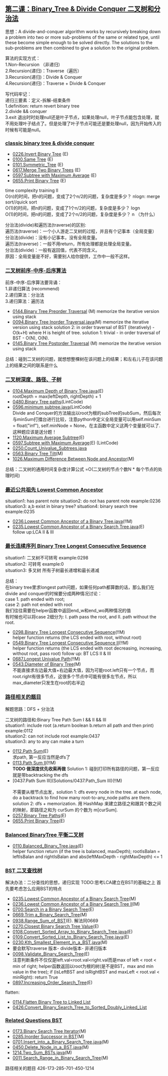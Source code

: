 ## [第二课：Binary_Tree & Divide Conquer 二叉树和分治法](/Data-Structure.py) 
思想：A divide-and-conquer algorithm works by recursively breaking down a problem into two or more sub-problems of the same or related type, until these become simple enough to be solved directly. 
The solutions to the sub-problems are then combined to give a solution to the original problem.

算法的实现方式：<br>
1.Non-Recursion （非递归） <br>
2.Recursion(递归)：Traverse（遍历） <br>
3.Recursion(递归)：Divide & Conquer   <br>
4.Recursion(递归)：Traverse + Divide & Conquer  <br>

写代码牢记：<br>
递归三要素：定义-拆解-结束条件   <br> 
1.definition: return revert binary tree    <br>
2.divide && conquer   <br>
3.exit  退出时时处理null还是叶子节点，如果处理null，叶子节点能包含处理，就不用处理叶子结点了。但是处理了叶子节点可能还是要处理null，因为开始传入的时候有可能是null。   <br>

### [classic binary tree & divide conquer]() 
- [0226.Invert Binary Tree](Solutions/0226.Invert_Binary_Tree.java) (E)
- [0100.Same Tree](Solutions/0100.Same_Tree.java) (E)
- [0101.Symmetric_Tree](Solutions/0101.Symmetric_Tree.java) (E)
- [0617.Merge Two Binary Trees](Solutions/0617.Merge_Two_Binary_Trees.java) (E)
- [0597.Subtree with Maximum Average](Solutions/0597.Subtree_with_Maximum_Average.java) (E)
- [0655.Print Binary Tree](Solutions/0655.Print_Binary_Tree.java) (E)

time complexity training II <br>
O(n)的时间，把n的问题，变成了2个n/2的问题，复杂度是多少？  nlogn: merge sort//quick sort <br>
O(1)的时间，把n的问题，变成了1个n/2的问题，复杂度是多少？  logn <br>
O(1)的时间，把n的问题，变成了2个n/2的问题，复杂度是多少？  n （为什么）<br>

分治法(divide)和遍历法(traverse)的区别: <br>
遍历法(traverse)：一个小人游走二叉树的过程，并且有个记事本（全局变量） <br>
分治法(divide)：没有小记事本，没有全局变量。 <br>
遍历法(traverse)：一般不用return，所有处理都是处理全局变量。 <br>
分治法(divide)：一般有返回值，代表不同含义。 <br>
原因：全局变量是不好，需要别人给你提供，工作中一般不这样。 <br>

### [二叉树前序-中序-后序算法]() 
前序-中序-后序算法要背诵：<br>
1.非递归算法 (recommend) <br>
2.递归算法：分治法 <br>
3.递归算法：遍历法 <br>

- [0144.Binary Tree Preorder Traversal](Solutions/0144.Binary_Tree_Preorder_Traversal.java) (M) 
  memorize the iterative version using stack<br>
- [0094.Binary Tree Inorder Traversal.java](Solutions/0094.Binary_Tree_Inorder_Traversal.java)(M) 
  memorize the iterative version using stack solution 2: in order traversal of BST (iteratively) - O(k+H) where H is height of  tree. solution 1: trivial - in order traversal of BST - O(N), O(N). <br>
- [0145.Binary Tree Postorder Traversal](Solutions/0145.Binary_Tree_Postorder_Traversal.java) (M) memorize the iterative version using stack <br>

总结：碰到二叉树的问题，就想想整棵树在该问题上的结果；和左右儿子在该问题上的结果之间的联系是什么

### [二叉树深度、路径、子树]() 
- [0104.Maximum Depth of Binary Tree.java](Solutions/0104.Maximum_Depth_of_Binary_Tree.java)(E) <br>
rootDepth = max(leftDepth, rightDepth) + 1 <br>
- [0480.Binary Tree paths](Solutions/0480.Binary_Tree_paths.java)(LintCode) <br>
- [0596.minimum subtree.java](Solutions/0596.minimum_subtree.java)(LintCode) <br>
Divide and Conquer的方法输出以root为根的subTree的subSum，然后每次与minSum打擂台进行比较，注意python中定义全局变量可以用self.minSum = float("inf"), self.minNode = None，在主函数中定义这两个变量就可以了. 这种题应该是送分题！<br>
- [1120.Maximum Average Subtree](Solutions/1120.Maximum_Average_Subtree.java)(E) <br>
- [0597.Subtree with Maximum Average](Solutions/0597.Subtree_with_Maximum_Average.java)(E) (LintCode) <br>
- [0250.Count_Univalue_Subtrees.java](Solution/0250.Count_Univalue_Subtrees.py)<br>
- [0563.Binary Tree Tilt](Solutions/0563.Binary_Tree_Tilt.java)(M)<br> 
- [1026.Maximum Difference Between Node and Ancestor](Solutions/1026.Maximum_Difference_Between_Node_and_Ancestor.py)(M)<br>

总结：二叉树的通用时间复杂度计算公式  =O(二叉树的节点个数N * 每个节点的处理时间)

### [最近公共祖先 Lowest Common Ancestor]() 
situation1: has parent note 
situation2: do not has parent note example:0236
situation3: a,b exist in binary tree?
situation4: binary search tree example:0235
- [0236.Lowest Common Ancestor of a Binary Tree.java](Solutions/0236.Lowest_Common_Ancestor_of_a_Binary_Tree.java)(!!M)<br>
- [0235.Lowest Common Ancestor of a Binary Search Tree.java](Solutions/0235.Lowest_Common_Ancestor_of_a_Binary_Search_Tree)(E)<br>
 follow up:LCA II & III
 
### [最长连续序列 Binary Tree Longest Consecutive Sequence]() 
situation1: 二叉树不可转弯 example:0298  <br>
situation2: 可转弯 example:0  <br>
situation3: 多叉树 所有子树最长递增和最长递减  <br>

总结：<br>
在binary tree里求longest path问题，如果任何path都算数的话，那么我们在divide and conquer的时候要分成两种情况讨论： <br>
case 1. path ended with root;  <br>
case 2: path not ended with root  <br>
我们往往需要在helper函数中返回end_w和end_wo两种情况的值  <br>
有时候也可以将case 2细分为: I. path pass the root, and II. path without the root.  <br>

- [0298.Binary Tree Longest Consecutive Sequence](Solutions/0298.Binary_Tree_Longest_Consecutive_Sequence.py)(!!M)<br>
helper function returns (the LCS ended with root, without root)
- [0549.Binary Tree Longest Consecutive Sequence II](Solutions/0549.Binary_Tree_Longest_Consecutive_Sequence_II.py)(!!M)    <br>
helper function returns (the LCS ended with root decreasing, increasing, without root, pass root)
follow up: BT LCS II & III
- [0687.Longest Univalue Path](Solutions/0687.Longest_Univalue_Path.py)(!!M)<br> 
- [0543.Diameter of Binary Tree](Solutions/0543.Diameter_of_Binary_Tree.java)(M)  <br> 
  不能直接求左边最大值+右边最大值，因为可能root.left只有一个节点，而root.right有很多节点，这很多个节点中可能有很多左节点，所以max_diameter只发生在root的右半边

### [路径相关的题目]()  
解题思路：DFS + 分治法

二叉树的路径和:Binary Tree Path Sum I && II && III  <br> 
situation1: include root (a.return boolean  b.return all path and then print) example:0112   <br> 
situation2: can not include root example:0437   <br> 
situation3: any to any can make a turn  <br> 

- [0112.Path Sum](Solutions/0112.Path_Sum.java)(E)<br>
求path, 第一反应当然是dfs了
- [0113.Path Sum II](Solutions/0113.Path_Sum_II.java)(!!M)<br>    **TODO  做深度优先收索再做**
Solution 1: 碰到打印所有路径的问题，第一反应就是带backtracking the dfs
- [0437.Path Sum III](Solutions/0437.Path_Sum III)(!!M)   <br>  
不需要从根节点出发，solution 1: dfs every node in the tree. at each node, do a backtrack to find how many root-to-any_node paths are there. solution 2: dfs + memorization. 用 HashMap 来建立路径之和跟其个数之间的映射，即路径之和为 curSum 的个数为 m[curSum].
- [0257.Binary Tree Paths](Solutions/0257.Binary_Tree_Paths.java)(E)<br>
- [0655.Print Binary Tree](Solutions/0655.Print_Binary_Tree.java)(E)<br>

### [Balanced BinaryTree 平衡二叉树]() 
- [0110.Balanced_Binary_Tree.java](Solutions/0110.Balanced_Binary_Tree.py)(E)<br>
helper function return (if the tree is balanced, maxDepth); rootIsBalan = leftIsBalan and rightIsBalan and abs(leftMaxDepth - rightMaxDepth) <= 1

### [BST 二叉查找树]()
解决办法：二分查找的思想，递归实现   TODO:思考LCA建立在BST的基础之上
首先要考虑怎么应用BST的特点
- [0235.Lowest Common Ancestor of a Binary Search Tree](Solutions/0235.Lowest_Common_Ancestor_of_a_Binary_Search_Tree.py)(M)<br> 
- [0236.Lowest Common Ancestor of a Binary Search Tree II](Solutions/0236.Lowest_Common_Ancestor_of_a_Binary_Search_Tree_II.py)(M)<br> 
- [0700.Search in a Binary Search Tree](Solutions/0700.Search_in_a_Binary_Search_Tree.py)(E)<br>
- [0669.Trim a_Binary_Search_Tree](Solutions/0669.Trim_a_Binary_Search_Tree.py)(M)<br>
- [0938.Range_Sum_of_BST](Solutions/0938.Range_Sum_of_BST.py)(E).   解法同0669 <br>
- [0270.Closest Binary Search Tree Value](Solutions/0270.Closest_Binary_Search_Tree_Value.py)(E)<br>
- [0108.Convert_Sorted_Array_to_Binary_Search_Tree.java](Solutions/0108.Convert_Sorted_Array_to_Binary_Search_Tree.py)(E)<br>
- [0109.Convert_Sorted_List_to_Binary_Search_Tree.java](Solutions/0109.Convert_Sorted_List_to_Binary_Search_Tree.py)(E)<br>
- [0230.Kth_Smallest_Element_in_a_BST.java](Solutions/0230.Kth_Smallest_Element_in_a_BST.py)(M)<br>
- 要会默写traverse 版本- divide版本- 非递归版本
- [0098.Validate_Binary_Search_Tree](Solutions/0098.Validate_Binary_Search_Tree.py)(E)<br>
  注意判断条件不仅仅是left.val<root.val<right.val而是max of left < root < min of right; helper函数返回以root为根的树(是不是BST，max and min value in the tree); if (isLeftBST and isRightBST and maxLeft < root.val < minRight): return True
- [0897.Increasing_Order_Search_Tree](Solutions/0897.Increasing_Order_Search_Tree.py)(E)<br>

flatten:
- [0114.Flatten Binary Tree to Linked List](Solutions/0114.Flatten_Binary_Tree_to_Linked_List.py)<br>
- [0426.Convert_Binary_Search_Tree_to_Sorted_Doubly_Linked_List](Solutions/0426.Convert_Binary_Search_Tree_to_Sorted_Doubly_Linked_List.py)<br>

### [Related Questions BST]() 
- [0173.Binary Search Tree Iterator](Solutions/0173.Binary_Search_Tree_Iterator.java)(M)<br>
- [0285.Inorder Successor in BST](Solutions/0285.Inorder_Successor_in_BST.java)(M)<br>
- [0701.Insert_into_a_Binary_Search_Tree.java](Solutions/0701.Insert_into_a_Binary_Search_Tree.java)(M)<br>
- [0450.Delete_Node_in_a_BST.java](Solutions/0450.Delete_Node_in_a_BST.java)(M)<br>
- [1214.Two_Sum_BSTs.java](Solutions/1214.Two_Sum_BSTs.java)(M)<br>
- [0011.Search_Range_in_Binary_Search_Tree](Solutions/0011.Search_Range_in_Binary_Search_Tree.py)(M)<br>

路径相关的题目
426-173-285-701-450-1214
